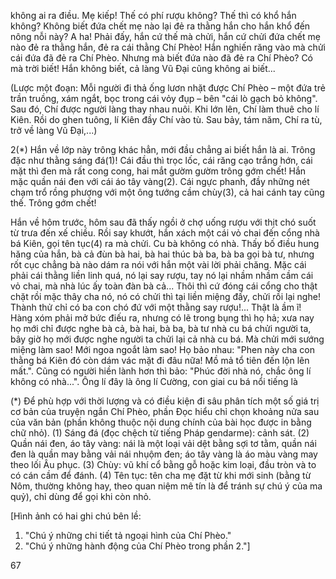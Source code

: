 không ai ra điều. Mẹ kiếp! Thế có phí rượu không? Thế thì có khổ hắn không? Không biết đứa chết mẹ nào lại đẻ ra thằng hắn cho hắn khổ đến nông nỗi này? A ha! Phải đấy, hắn cứ thế mà chửi, hắn cứ chửi đứa chết mẹ nào đẻ ra thằng hắn, đẻ ra cái thằng Chí Phèo! Hắn nghiến răng vào mà chửi cái đứa đã đẻ ra Chí Phèo. Nhưng mà biết đứa nào đã đẻ ra Chí Phèo? Có mà trời biết! Hắn không biết, cả làng Vũ Đại cũng không ai biết...

(Lược một đoạn: Mỗi người đi thả ống lươn nhặt được Chí Phèo – một đứa trẻ trần truồng, xám ngắt, bọc trong cái vỏy đụp – bên "cái lò gạch bỏ không". Sau đó, Chí được người làng thay nhau nuôi. Khi lớn lên, Chí làm thuê cho lí Kiên. Rồi do ghen tuông, lí Kiên đầy Chí vào tù. Sau bảy, tám năm, Chí ra tù, trở về làng Vũ Đại,...)

2(*) Hắn về lớp này trông khác hẳn, mới đầu chẳng ai biết hắn là ai. Trông đặc như thằng sáng đá(1)! Cái đầu thì trọc lốc, cái răng cạo trắng hớn, cái mặt thì đen mà rất cong cong, hai mắt gườm gườm trông gớm chết! Hắn mặc quần nái đen với cái áo tây vàng(2). Cái ngực phanh, đầy những nét chạm trổ rồng phượng với một ông tướng cầm chùy(3), cả hai cánh tay cũng thế. Trông gớm chết!

Hắn về hôm trước, hôm sau đã thấy ngồi ở chợ uống rượu với thịt chó suốt từ trưa đến xế chiều. Rồi say khướt, hắn xách một cái vỏ chai đến cổng nhà bá Kiên, gọi tên tục(4) ra mà chửi. Cu bà không có nhà. Thấy bố điều hung hăng của hắn, bà cả đùn bà hai, bà hai thúc bà ba, bà ba gọi bà tư, nhưng rốt cục chẳng bà nào dám ra nói với hắn một vài lời phải chăng. Mặc cái phải cái thằng liền linh quá, nó lại say rượu, tay nó lại nhầm nhầm cầm cái vỏ chai, mà nhà lúc ấy toàn đàn bà cả... Thôi thì cứ đóng cái cổng cho thật chặt rồi mặc thây cha nó, nó có chửi thì tại liền miệng đấy, chửi rồi lại nghe! Thành thử chỉ có ba con chó đứ với một thằng say rượu!... Thật là ầm ĩ! Hàng xóm phải mở bức điếu ra, nhưng có lẽ trong bụng thì họ hả; xưa nay họ mới chỉ được nghe bà cả, bà hai, bà ba, bà tư nhà cu bá chửi người ta, bây giờ họ mới được nghe người ta chửi lại cả nhà cu bá. Mà chửi mới sướng miệng làm sao! Mới ngoa ngoắt làm sao! Họ bảo nhau: "Phen này cha con thằng bá Kiên đó còn dám vác mặt đi đâu nữa! Mồ mả tổ tiên đến lộn lên mất.". Cũng có người hiền lành hơn thì bảo: "Phúc đời nhà nó, chắc ông lí không có nhà...". Ông lí đây là ông lí Cường, con giai cu bá nổi tiếng là

(*) Để phù hợp với thời lượng và có điều kiện đi sâu phân tích một số giá trị cơ bản của truyện ngắn Chí Phèo, phần Đọc hiểu chỉ chọn khoảng nửa sau của văn bản (phần không thuộc nội dung chính của bài học được in bằng chữ nhỏ).
(1) Sáng đá (đọc chệch từ tiếng Pháp gendarme): cảnh sát.
(2) Quần nái đen, áo tây vàng: nái là một loại vải dệt bằng sợi tơ tằm, quần nái đen là quần may bằng vải nái nhụộm đen; áo tây vàng là áo màu vàng may theo lối Âu phục.
(3) Chùy: vũ khí cổ bằng gỗ hoặc kim loại, đầu tròn và to có cán cầm để đánh.
(4) Tên tục: tên cha mẹ đặt từ khi mới sinh (bằng từ Nôm, thường không hay, theo quan niệm mê tín là để tránh sự chú ý của ma quỷ), chỉ dùng để gọi khi còn nhỏ.

[Hình ảnh có hai ghi chú bên lề:
1. "Chú ý những chi tiết tả ngoại hình của Chí Phèo."
2. "Chú ý những hành động của Chí Phèo trong phần 2."]

67